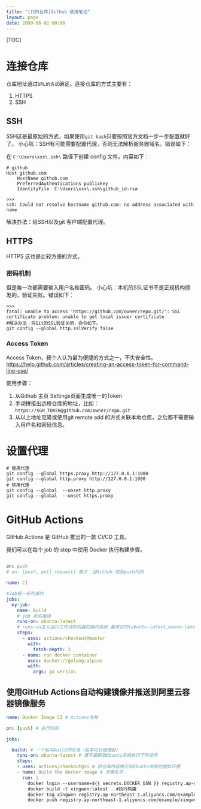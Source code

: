```yaml
---
title: "[代码仓库]Github 使用笔记"
layout: page
date: 2099-06-02 00:00
---
```

[TOC]
# 连接仓库

仓库地址通过`URL的方式`确定。连接仓库的方式主要有：
1. HTTPS
2. SSH

## SSH

SSH这是最原始的方式，如果使用`git bash`只要按照官方文档一步一步配置就好了。
小心坑：SSH有可能需要配置代理，否则无法解析服务器域名。错误如下：

在 `C:\Users\xxx\.ssh\` 路径下创建 config 文件，内容如下：
```shell
# github
Host github.com
    HostName github.com
    PreferredAuthentications publickey
    IdentityFile  C:\Users\xxx\.ssh\github_id-rsa
```

```
>>>
ssh: Could not resolve hostname github.com: no address associated with name
```
解决办法：给SSH以及git 客户端配置代理。



## HTTPS
HTTPS 这也是比较方便的方式，
### 密码机制
但是每一次都需要输入用户名和密码。
小心坑：本机的SSL证书不是正规机构颁发的，验证失败。错误如下：
```shell
>>>
fatal: unable to access 'https://github.com/owner/repo.git/': SSL certificate problem: unable to get local issuer certificate
#解决办法：将Git的SSL验证关闭，命令如下。
git config --global http.sslVerify false
```
### Access Token
Access Token，我个人认为最为便捷的方式之一，不失安全性。
https://help.github.com/articles/creating-an-access-token-for-command-line-use/

使用步骤：
1. 从Github 主页 Settings页面生成唯一的Token
2. 手动拼接出远程仓库的地址，比如：`https://$GH_TOKEN@github.com/owner/repo.git`
3. 从以上地址克隆或使用git remote add 的方式关联本地仓库，之后都不需要输入用户名和密码信息。


# 设置代理 

```shell
# 使用代理
git config --global https.proxy http://127.0.0.1:1080
git config --global http.proxy http://127.0.0.1:1080
# 禁用代理
git config --global  --unset http.proxy
git config --global  --unset https.proxy
```



# GitHub Actions
GitHub Actions 是 GitHub 推出的一款 CI/CD 工具。

我们可以在每个 job 的 step 中使用 Docker 执行构建步骤。
```yml

on: push
# on: [push, pull_request] 表示：当Github 收到push代码

name: CI

#Job是一系列操作
jobs:
  my-job:
    name: Build
    # job 命名编译
    runs-on: ubuntu-latest 
    # runs-on定义运行工作流的机器的操作系统 最常见的(ubuntu-latest,macos-latest,windows-latest)
    steps:
      - uses: actions/checkout@master
        with:
          fetch-depth: 2
      - name: run docker container
        uses: docker://golang:alpine
        with:
          args: go version
```
## 使用GitHub Actions自动构建镜像并推送到阿里云容器镜像服务

```yml
name: Docker Image CI # Actions名称

on: [push] # 执行时机

jobs:

  build: # 一个名叫build的任务（名字可以随便起）
    runs-on: ubuntu-latest # 基于最新版Ubuntu系统执行下列任务
    steps:
    - uses: actions/checkout@v1 # 将仓库内容拷贝到Ubuntu系统的虚拟环境
    - name: Build the Docker image # 步骤名字
      run: |
        docker login --username=${{ secrets.DOCKER_USN }} registry.ap-northeast-1.aliyuncs.com --password=${{ secrets.DOCKER_PWD }} # 登录docker，并使用Secret里配置的参数
        docker build -t xingwen:latest . #执行构建
        docker tag xingwen registry.ap-northeast-1.aliyuncs.com/example/xingwen
        docker push registry.ap-northeast-1.aliyuncs.com/example/xingwen:latest # 推送
```